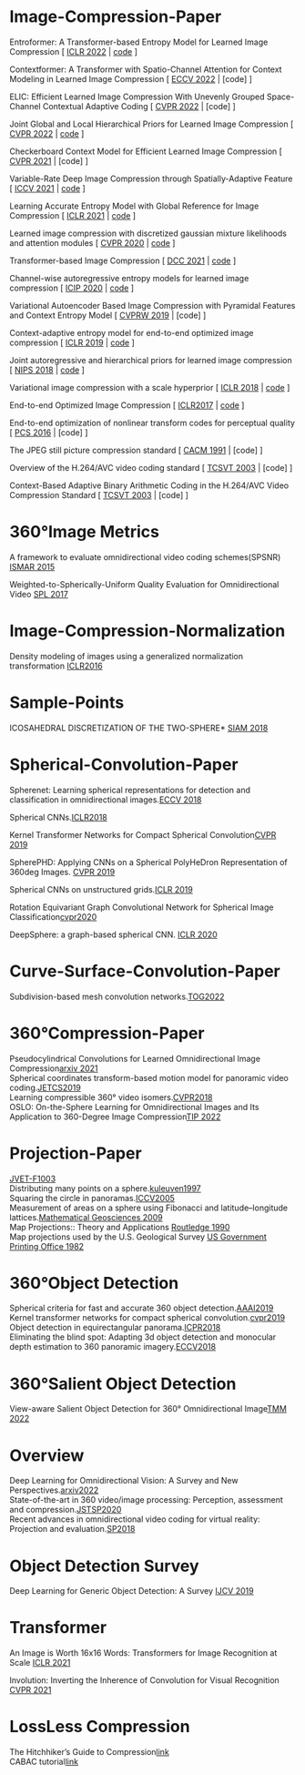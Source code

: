# Image-Compression-Paper

Entroformer: A Transformer-based Entropy Model for Learned Image Compression
[
    [ICLR 2022](https://arxiv.org/pdf/2202.05492.pdf)
    |
    [code](https://github.com/damo-cv/entroformer)
]

Contextformer: A Transformer with Spatio-Channel Attention for Context Modeling in Learned Image Compression
[
    [ECCV 2022](https://link.springer.com/content/pdf/10.1007/978-3-031-19800-7_26.pdf?pdf=inline%20link)
    |
    [code]
]

ELIC: Efficient Learned Image Compression With Unevenly Grouped Space-Channel Contextual Adaptive Coding
[
    [CVPR 2022](https://openaccess.thecvf.com/content/CVPR2022/papers/He_ELIC_Efficient_Learned_Image_Compression_With_Unevenly_Grouped_Space-Channel_Contextual_CVPR_2022_paper.pdf)
    |
    [code]
]

Joint Global and Local Hierarchical Priors for Learned Image Compression
[
    [CVPR 2022](https://openaccess.thecvf.com/content/CVPR2022/papers/Kim_Joint_Global_and_Local_Hierarchical_Priors_for_Learned_Image_Compression_CVPR_2022_paper.pdf)
    |
    [code](https://github.com/naver-ai/informer)
]

Checkerboard Context Model for Efficient Learned Image Compression
[
    [CVPR 2021](https://openaccess.thecvf.com/content/CVPR2021/papers/He_Checkerboard_Context_Model_for_Efficient_Learned_Image_Compression_CVPR_2021_paper.pdf)
    |
    [code]
]

Variable-Rate Deep Image Compression through Spatially-Adaptive Feature
[
    [ICCV 2021](https://openaccess.thecvf.com/content/ICCV2021/papers/Song_Variable-Rate_Deep_Image_Compression_Through_Spatially-Adaptive_Feature_Transform_ICCV_2021_paper.pdf)
    |
    [code](https://github.com/micmic123/QmapCompression)
]

Learning Accurate Entropy Model with Global Reference for Image Compression 
[
    [ICLR 2021](https://arxiv.org/pdf/2010.08321.pdf)
    |
    [code](https://github.com/damo-cv/img-comp-reference)
]

Learned image compression with discretized gaussian mixture likelihoods and attention modules
[
    [CVPR 2020](https://openaccess.thecvf.com/content_CVPR_2020/papers/Cheng_Learned_Image_Compression_With_Discretized_Gaussian_Mixture_Likelihoods_and_Attention_CVPR_2020_paper.pdf)
    |
    [code](https://github.com/InterDigitalInc/CompressAI)
]

Transformer-based Image Compression
[
    [DCC 2021](https://arxiv.org/pdf/2111.06707.pdf)
    |
    [code](https://github.com/lumingzzz/TIC)
]

Channel-wise autoregressive entropy models for learned image compression
[
    [ICIP 2020](https://arxiv.org/abs/2007.08739)
    |
    [code](https://github.com/tensorflow/compression/blob/master/models/ms2020.py)
]

Variational Autoencoder Based Image Compression with Pyramidal Features and Context Entropy Model
[
    [CVPRW 2019](https://openaccess.thecvf.com/content_CVPRW_2019/papers/CLIC%202019/Wen_Variational_Autoencoder_based_Image_Compression_with_Pyramidal_Features_and_Context_CVPRW_2019_paper.pdf)
    |
    [code]
]

Context-adaptive entropy model for end-to-end optimized image compression
[
    [ICLR 2019](https://arxiv.org/pdf/1809.10452.pdf)
    |
    [code](https://github.com/JooyoungLeeETRI/CA_Entropy_Model)
]

Joint autoregressive and hierarchical priors for learned image compression
[
    [NIPS 2018](https://arxiv.org/pdf/1809.02736.pdf)
    |
    [code](https://github.com/InterDigitalInc/CompressAI)
]

Variational image compression with a scale hyperprior
[
    [ICLR 2018](https://arxiv.org/pdf/1802.01436.pdf)
    |
    [code](https://github.com/InterDigitalInc/CompressAI)
]


End-to-end Optimized Image Compression
[
    [ICLR2017](https://arxiv.org/pdf/1611.01704.pdf)
    |
    [code](https://github.com/InterDigitalInc/CompressAI)
]

End-to-end optimization of nonlinear transform codes for perceptual quality
[
    [PCS 2016](https://ieeexplore.ieee.org/stamp/stamp.jsp?tp=&arnumber=7906310)
    |
    [code]
]


The JPEG still picture compression standard
[
    [CACM 1991](https://dl.acm.org/doi/pdf/10.1145/103085.103089)
    |
    [code]
]


Overview of the H.264/AVC video coding standard
[
    [TCSVT 2003](https://ieeexplore.ieee.org/stamp/stamp.jsp?tp=&arnumber=1218189)
    |
    [code]
]


Context-Based Adaptive Binary Arithmetic Coding in the H.264/AVC Video Compression Standard
[
    [TCSVT 2003](https://ieeexplore.ieee.org/stamp/stamp.jsp?arnumber=1218195)
    |
    [code]
]




# 360&deg;Image Metrics
A framework to evaluate omnidirectional video coding schemes(SPSNR)
[ISMAR 2015](https://ieeexplore.ieee.org/abstract/document/7328056)  

Weighted-to-Spherically-Uniform Quality Evaluation for Omnidirectional Video
[SPL 2017](https://ieeexplore.ieee.org/abstract/document/7961186)  


# Image-Compression-Normalization
Density modeling of images using a generalized normalization transformation
[ICLR2016](https://arxiv.org/pdf/1511.06281)  


# Sample-Points
ICOSAHEDRAL DISCRETIZATION OF THE TWO-SPHERE*
[SIAM 2018](https://epubs.siam.org/doi/pdf/10.1137/0722066)  



# Spherical-Convolution-Paper
Spherenet: Learning spherical representations for detection and classification in omnidirectional images.[ECCV 2018](https://openaccess.thecvf.com/content_ECCV_2018/papers/Benjamin_Coors_SphereNet_Learning_Spherical_ECCV_2018_paper.pdf)

Spherical CNNs.[ICLR2018](https://arxiv.org/pdf/1801.10130.pdf)

Kernel Transformer Networks for Compact Spherical Convolution[CVPR 2019](https://openaccess.thecvf.com/content_CVPR_2019/papers/Su_Kernel_Transformer_Networks_for_Compact_Spherical_Convolution_CVPR_2019_paper.pdf)

SpherePHD: Applying CNNs on a Spherical PolyHeDron Representation of 360deg Images. [CVPR 2019](https://openaccess.thecvf.com/content_CVPR_2019/papers/Lee_SpherePHD_Applying_CNNs_on_a_Spherical_PolyHeDron_Representation_of_360deg_CVPR_2019_paper.pdf)

Spherical CNNs on unstructured grids.[ICLR 2019](https://arxiv.org/pdf/1901.02039.pdf)

Rotation Equivariant Graph Convolutional Network for Spherical Image Classification[cvpr2020](https://openaccess.thecvf.com/content_CVPR_2020/papers/Yang_Rotation_Equivariant_Graph_Convolutional_Network_for_Spherical_Image_Classification_CVPR_2020_paper.pdf)

DeepSphere: a graph-based spherical CNN. [ICLR 2020](https://arxiv.org/pdf/2012.15000)




# Curve-Surface-Convolution-Paper
Subdivision-based mesh convolution networks.[TOG2022](https://dl.acm.org/doi/pdf/10.1145/3506694)






# 360&deg;Compression-Paper
Pseudocylindrical Convolutions for Learned Omnidirectional Image Compression[arxiv 2021](https://arxiv.org/pdf/2112.13227.pdf)  
Spherical coordinates transform-based motion model for panoramic video coding.[JETCS2019](https://ieeexplore.ieee.org/stamp/stamp.jsp?tp=&arnumber=8629996)  
Learning compressible 360° video isomers.[CVPR2018](https://openaccess.thecvf.com/content_cvpr_2018/papers/Su_Learning_Compressible_360deg_CVPR_2018_paper.pdf)  
OSLO: On-the-Sphere Learning for Omnidirectional Images and Its Application to 360-Degree Image Compression[TIP 2022](https://ieeexplore.ieee.org/abstract/document/9875033)



# Projection-Paper
[JVET-F1003](https://www.researchgate.net/publication/326381357_JVET-F1003_Algorithm_descriptions_of_projection_format_conversion_and_video_quality_metrics_in_360Lib)  
Distributing many points on a sphere.[kuleuven1997](https://perswww.kuleuven.be/~u0017946/publications/Papers97/art97a-Saff-Kuijlaars-MI/Saff-Kuijlaars-MathIntel97.pdf)  
Squaring the circle in panoramas.[ICCV2005](https://ieeexplore.ieee.org/stamp/stamp.jsp?tp=&arnumber=1544869)  
Measurement of areas on a sphere using Fibonacci and latitude–longitude lattices.[Mathematical Geosciences 2009](https://link.springer.com/content/pdf/10.1007/s11004-009-9257-x.pdf)  
Map Projections:: Theory and Applications [Routledge 1990](https://www.taylorfrancis.com/books/mono/10.1201/9780203748121/map-projections-ii-pearson)  
Map projections used by the U.S. Geological Survey [US Government Printing Office 1982](https://pubs.usgs.gov/bul/1532/report.pdf)






# 360&deg;Object Detection
Spherical criteria for fast and accurate 360 object detection.[AAAI2019](https://ojs.aaai.org/index.php/AAAI/article/view/6995)  
Kernel transformer networks for compact spherical convolution.[cvpr2019](https://openaccess.thecvf.com/content_CVPR_2019/papers/Su_Kernel_Transformer_Networks_for_Compact_Spherical_Convolution_CVPR_2019_paper.pdf)  
Object detection in equirectangular panorama.[ICPR2018](https://arxiv.org/pdf/1805.08009.pdf)  
Eliminating the blind spot: Adapting 3d object detection and monocular depth estimation to 360 panoramic imagery.[ECCV2018](https://arxiv.org/pdf/1808.06253v1.pdf)





# 360&deg;Salient Object Detection
View-aware Salient Object Detection for 360° Omnidirectional Image[TMM 2022](https://arxiv.org/pdf/2209.13222)





# Overview
Deep Learning for Omnidirectional Vision: A Survey and New Perspectives.[arxiv2022](https://arxiv.org/pdf/2205.10468.pdf)  
State-of-the-art in 360 video/image processing: Perception, assessment and compression.[JSTSP2020](https://ieeexplore.ieee.org/stamp/stamp.jsp?tp=&arnumber=8960364)  
Recent advances in omnidirectional video coding for virtual reality: Projection and evaluation.[SP2018](https://reader.elsevier.com/reader/sd/pii/S0165168418300057?token=91255BF9EFC05C00E5DBA290E37F10CE94943DC5DB754B4B74BE1E7658A9C062AD8F74E85C089DA3B7F81A4C81E655C5&originRegion=us-east-1&originCreation=20220927212654)




# Object Detection Survey

Deep Learning for Generic Object Detection: A Survey
[IJCV 2019](https://link.springer.com/article/10.1007/s11263-019-01247-4)


# Transformer

An Image is Worth 16x16 Words: Transformers for Image Recognition at Scale
[ICLR 2021](https://arxiv.org/pdf/2010.11929.pdf)

Involution: Inverting the Inherence of Convolution for Visual Recognition
[CVPR 2021](https://arxiv.org/abs/2103.06255)

# LossLess Compression

The Hitchhiker’s Guide to Compression[link](https://go-compression.github.io/)  
CABAC tutorial[link](http://bertolami.com/index.php?engine=blog&content=posts&detail=arithmetic-coding)

